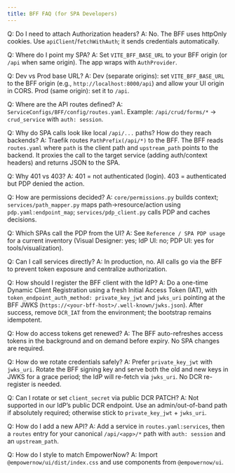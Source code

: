 ```yaml
---
title: BFF FAQ (for SPA Developers)
---
```


Q: Do I need to attach Authorization headers?
A: No. The BFF uses httpOnly cookies. Use `apiClient`/`fetchWithAuth`; it sends credentials automatically.

Q: Where do I point my SPA?
A: Set `VITE_BFF_BASE_URL` to your BFF origin (or `/api` when same origin). The app wraps with `AuthProvider`.

Q: Dev vs Prod base URL?
A: Dev (separate origins): set `VITE_BFF_BASE_URL` to the BFF origin (e.g., `http://localhost:8000/api`) and allow your UI origin in CORS. Prod (same origin): set it to `/api`.

Q: Where are the API routes defined?
A: `ServiceConfigs/BFF/config/routes.yaml`. Example: `/api/crud/forms/*` → `crud_service` with `auth: session`.

Q: Why do SPA calls look like local `/api/...` paths? How do they reach backends?
A: Traefik routes `PathPrefix(/api/*)` to the BFF. The BFF reads `routes.yaml` where `path` is the client path and `upstream_path` points to the backend. It proxies the call to the target service (adding auth/context headers) and returns JSON to the SPA.

Q: Why 401 vs 403?
A: 401 = not authenticated (login). 403 = authenticated but PDP denied the action.

Q: How are permissions decided?
A: `core/permissions.py` builds context; `services/path_mapper.py` maps path→resource/action using `pdp.yaml:endpoint_map`; `services/pdp_client.py` calls PDP and caches decisions.

Q: Which SPAs call the PDP from the UI?
A: See `Reference / SPA PDP usage` for a current inventory (Visual Designer: yes; IdP UI: no; PDP UI: yes for tools/visualization).

Q: Can I call services directly?
A: In production, no. All calls go via the BFF to prevent token exposure and centralize authorization.

Q: How should I register the BFF client with the IdP?
A: Do a one-time Dynamic Client Registration using a fresh Initial Access Token (IAT), with `token_endpoint_auth_method: private_key_jwt` and `jwks_uri` pointing at the BFF JWKS (`https://<your-bff-host>/.well-known/jwks.json`). After success, remove `DCR_IAT` from the environment; the bootstrap remains idempotent.

Q: How do access tokens get renewed?
A: The BFF auto-refreshes access tokens in the background and on demand before expiry. No SPA changes are required.

Q: How do we rotate credentials safely?
A: Prefer `private_key_jwt` with `jwks_uri`. Rotate the BFF signing key and serve both the old and new keys in JWKS for a grace period; the IdP will re-fetch via `jwks_uri`. No DCR re-register is needed.

Q: Can I rotate or set `client_secret` via public DCR PATCH?
A: Not supported in our IdP’s public DCR endpoint. Use an admin/out-of-band path if absolutely required; otherwise stick to `private_key_jwt` + `jwks_uri`.

Q: How do I add a new API?
A: Add a service in `routes.yaml:services`, then a `routes` entry for your canonical `/api/<app>/*` path with `auth: session` and an `upstream_path`.

Q: How do I style to match EmpowerNow?
A: Import `@empowernow/ui/dist/index.css` and use components from `@empowernow/ui`.


